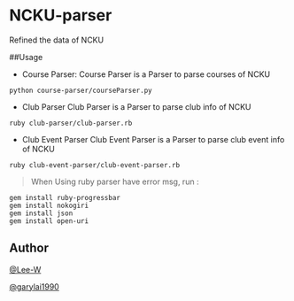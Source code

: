 # NCKU-parser

Refined the data of NCKU

##Usage

- Course Parser:
Course Parser is a Parser to parse courses of NCKU

```
python course-parser/courseParser.py
```

- Club Parser
Club Parser is a Parser to parse club info of NCKU

```
ruby club-parser/club-parser.rb
```

- Club Event Parser
Club Event Parser is a Parser to parse club event info of NCKU

```
ruby club-event-parser/club-event-parser.rb
```

> When Using ruby parser have error msg, run :


```
gem install ruby-progressbar
gem install nokogiri
gem install json
gem install open-uri
```

Author
---

[@Lee-W](https://github.com/lee-w)

[@garylai1990](https://github.com/garylai1990)
